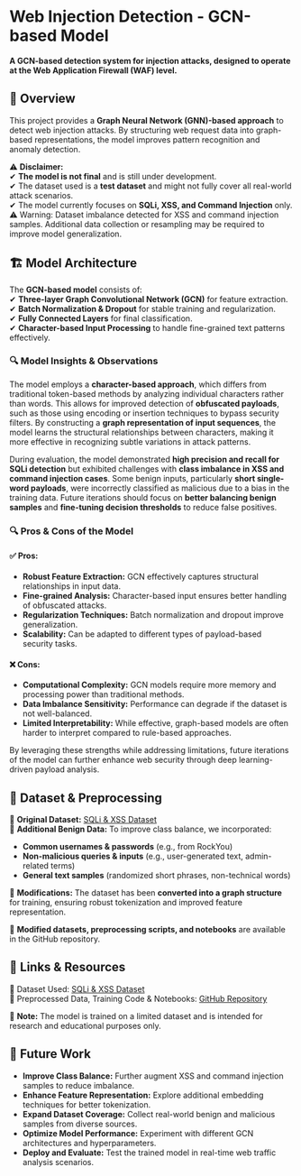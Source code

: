 # **Web Injection Detection - GCN-based Model**
**A GCN-based detection system for injection attacks, designed to operate at the Web Application Firewall (WAF) level.**

## 📌 **Overview**  
This project provides a **Graph Neural Network (GNN)-based approach** to detect web injection attacks. By structuring web request data into graph-based representations, the model improves pattern recognition and anomaly detection.  

⚠ **Disclaimer:**  
✔ **The model is not final** and is still under development.  
✔ The dataset used is a **test dataset** and might not fully cover all real-world attack scenarios.  
✔ The model currently focuses on **SQLi, XSS, and Command Injection** only.  
⚠ Warning: Dataset imbalance detected for XSS and command injection samples. Additional data collection or resampling may be required to improve model generalization.


## 🏗 **Model Architecture**  
The **GCN-based model** consists of:  
✔ **Three-layer Graph Convolutional Network (GCN)** for feature extraction.  
✔ **Batch Normalization & Dropout** for stable training and regularization.  
✔ **Fully Connected Layers** for final classification.  
✔ **Character-based Input Processing** to handle fine-grained text patterns effectively.  

### 🔍 **Model Insights & Observations**
The model employs a **character-based approach**, which differs from traditional token-based methods by analyzing individual characters rather than words. This allows for improved detection of **obfuscated payloads**, such as those using encoding or insertion techniques to bypass security filters. By constructing a **graph representation of input sequences**, the model learns the structural relationships between characters, making it more effective in recognizing subtle variations in attack patterns.

During evaluation, the model demonstrated **high precision and recall for SQLi detection** but exhibited challenges with **class imbalance in XSS and command injection cases**. Some benign inputs, particularly **short single-word payloads**, were incorrectly classified as malicious due to a bias in the training data. Future iterations should focus on **better balancing benign samples** and **fine-tuning decision thresholds** to reduce false positives.

### 🔍 **Pros & Cons of the Model**
#### ✅ **Pros:**
- **Robust Feature Extraction:** GCN effectively captures structural relationships in input data.
- **Fine-grained Analysis:** Character-based input ensures better handling of obfuscated attacks.
- **Regularization Techniques:** Batch normalization and dropout improve generalization.
- **Scalability:** Can be adapted to different types of payload-based security tasks.

#### ❌ **Cons:**
- **Computational Complexity:** GCN models require more memory and processing power than traditional methods.
- **Data Imbalance Sensitivity:** Performance can degrade if the dataset is not well-balanced.
- **Limited Interpretability:** While effective, graph-based models are often harder to interpret compared to rule-based approaches.

By leveraging these strengths while addressing limitations, future iterations of the model can further enhance web security through deep learning-driven payload analysis.


## 📂 **Dataset & Preprocessing**  

🔹 **Original Dataset:** [SQLi & XSS Dataset](https://www.kaggle.com/datasets/alextrinity/sqli-xss-dataset)  
🔹 **Additional Benign Data:** To improve class balance, we incorporated:  
   - **Common usernames & passwords** (e.g., from RockYou)  
   - **Non-malicious queries & inputs** (e.g., user-generated text, admin-related terms)  
   - **General text samples** (randomized short phrases, non-technical words)  

🔹 **Modifications:** The dataset has been **converted into a graph structure** for training, ensuring robust tokenization and improved feature representation.  

📌 **Modified datasets, preprocessing scripts, and notebooks** are available in the GitHub repository.


## 🔗 **Links & Resources**  
📌 Dataset Used: [SQLi & XSS Dataset](https://www.kaggle.com/datasets/alextrinity/sqli-xss-dataset)  
📌 Preprocessed Data, Training Code & Notebooks: [GitHub Repository](https://github.com/SaiyanSai/InjectionDetector)  


📢 **Note:** The model is trained on a limited dataset and is intended for research and educational purposes only.


## 🚀 **Future Work**
- **Improve Class Balance:** Further augment XSS and command injection samples to reduce imbalance.
- **Enhance Feature Representation:** Explore additional embedding techniques for better tokenization.
- **Expand Dataset Coverage:** Collect real-world benign and malicious samples from diverse sources.
- **Optimize Model Performance:** Experiment with different GCN architectures and hyperparameters.
- **Deploy and Evaluate:** Test the trained model in real-time web traffic analysis scenarios.



